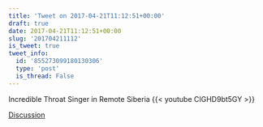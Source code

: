 ```yaml
---
title: 'Tweet on 2017-04-21T11:12:51+00:00'
draft: true
date: 2017-04-21T11:12:51+00:00
slug: '201704211112'
is_tweet: true
tweet_info:
  id: '855273099180130306'
  type: 'post'
  is_thread: False
---
```




Incredible Throat Singer in Remote Siberia {{< youtube CIGHD9bt5GY >}}

[Discussion](https://x.com/sytelus/status/855273099180130306)
